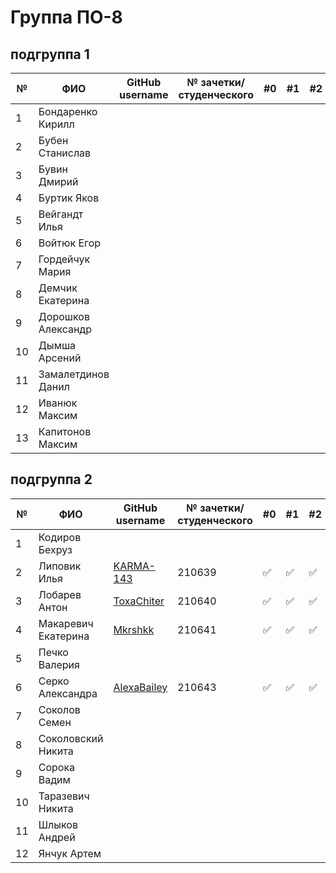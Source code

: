 # Группа ПО-8

## подгруппа 1

|№|ФИО|GitHub username|№ зачетки/студенческого|#0|#1|#2|#3|#4|#5|#6|#7|#8|
|---|---|---|---|---|---|---|---|---|---|---|---|---|
|1|Бондаренко Кирилл|||||||||||||
|2|Бубен Станислав|||||||||||||
|3|Бувин Дмирий|||||||||||||
|4|Буртик Яков|||||||||||||
|5|Вейгандт Илья|||||||||||||
|6|Войтюк Егор|||||||||||||
|7|Гордейчук Мария|||||||||||||
|8|Демчик Екатерина|||||||||||||
|9|Дорошков Александр|||||||||||||
|10|Дымша Арсений|||||||||||||
|11|Замалетдинов Данил|||||||||||||
|12|Иванюк Максим|||||||||||||
|13|Капитонов Максим|||||||||||||

## подгруппа 2

|№|ФИО|GitHub username|№ зачетки/студенческого|#0|#1|#2|#3|#4|#5|#6|#7|#8|
|---|---|---|---|---|---|---|---|---|---|---|---|---|
|1 |Кодиров Бехруз|||||||||||||
|2 |Липовик Илья|[KARMA-143](https://github.com/KARMA-143)|210639|:white_check_mark:|:white_check_mark:|:white_check_mark:||||||||
|3 |Лобарев Антон|[ToxaChiter](https://github.com/ToxaChiter "GitHub link")|210640|:white_check_mark:|:white_check_mark:|:white_check_mark:||||||||
|4 |Макаревич Екатерина|[Mkrshkk](https://github.com/Mkrshkk)|210641|:white_check_mark:|:white_check_mark:|:white_check_mark:||||||||
|5 |Печко Валерия|||||||||||||
|6 |Серко Александра|[AlexaBailey](https://github.com/AlexaBailey)|210643|:white_check_mark:|:white_check_mark:|:white_check_mark:||||||||
|7 |Соколов Семен|||||||||||||
|8 |Соколовский Никита|||||||||||||
|9|Сорока Вадим|||||||||||||
|10|Таразевич Никита|||||||||||||
|11|Шлыков Андрей|||||||||||||
|12|Янчук Артем|||||||||||||
